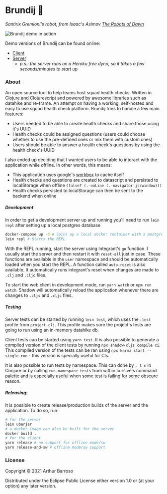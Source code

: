 # Brundij 🥑
_Santirix Gremioni's robot, from Isaac's Asimov [The Robots of Dawn](https://www.amazon.com/Robots-Dawn-Robot-Isaac-Asimov/dp/0553299492)_

![Brundij demo in action](https://user-images.githubusercontent.com/48794198/133950046-77df4596-5d5a-4ce4-9ce2-e24b5beb97a4.gif)

Demo versions of Brundij can be found online:
- [Client](https://brundij-demo.netlify.app/)
- [Server](https://brundij-api-demo.herokuapp.com/swagger) 
  - _p.s.: the server runs on a Heroku free dyno, so it takes a few seconds/minutes to start up_
### About
An open source tool to help teams host squad health checks. Written in Clojure and Clojurescript and powered by awesome libraries such as datahike and re-frame. An attempt on having a working, self-hosted and easy to use squad health check platform. Brundij tries to handle a few main features:

- Users needed to be able to create health checks and share those using it's UUID
- Health checks could be assigned questions (users could choose whether to use the pre-defined ones or mix them with custom ones)
- Users should be able to answer a health check's questions by using the health check's UUID

I also ended up deciding that I wanted users to be able to interact with the application while offline. In other words, this means:
- This application uses google's [workbox](https://developers.google.com/web/tools/workbox) to cache itself
- Health checks and questions are created to datascript and persisted to localStorage when offline `(false? (.-onLine (.-navigator js/window)))`
- Health checks persisted to localStorage can then be sent to the backend when online

##### Development
In order to get a development server up and running you'll need to run `lein repl` after setting up a local postgres database
```bash
docker-compose up -d # Spins up a local docker container with a postgres database
lein repl # Starts the REPL
```

With the REPL running, start the server using Integrant's `go` function. I usually start the server and then restart it with `reset-all` just in case. These functions are available in the `user` namespace and should be automatically loaded when you start the REPL. A function called `auto-reset` is also available. It automatically runs integrant's reset when changes are made to `.clj` and `.cljc` files.

To start the web client in development mode, run `yarn watch` or `npm run watch`. Shadow will automatically reload the application whenever there are changes to `.cljs` and `.cljc` files.

##### Testing
Server tests can be started by running `lein test`, which uses the `:test` profile from `project.clj`. This profile makes sure the project's tests are going to run using an in-memory datahike db.

Client tests can be started using `yarn test`. It is also possible to generate a compiled version of the client tests by running `npx shadow-cljs compile ci`. This compiled version of the tests can be ran using `npx karma start --single-run` - this version is specially useful for CIs.

It is also possible to run tests by namespace. This can done by `, t n` in Conjure or by calling `run namespace tests` from within cursive's command palette and is especially useful when some test is failing for some obscure reason.



##### Releasing:
It is possible to create release/production builds of the server and the application. To do so, run:
```bash
# for the server
lein uberjar
# a docker image can also be built for the server
docker build .
# for the client
yarn release # no support for offline mode/sw
yarn release-and-sw # offline mode/sw support
```

### License

Copyright © 2021 Arthur Barroso

Distributed under the Eclipse Public License either version 1.0 or (at your option) any later version.
